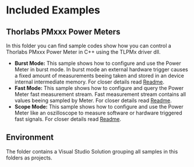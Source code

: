 # Included Examples

## Thorlabs PMxxx Power Meters
In this folder you can find sample codes show how you can control a Thorlabs PMxxx Power Meter in C++ using the TLPMx driver dll. 

 - **Burst Mode:** This sample shows how to configure and use the Power Meter in burst mode. In burst mode an external hardware trigger causes a fixed amount of measurements beeing taken and stored in an device internal intermediate memory. For closer details read [Readme](Burst%20Mode).
 - **Fast Mode:** This sample shows how to configure and query the Power Meter fast measurement stream. Fast measurement stream contains all values beeing sampled by Meter. For closer details read [Readme](Fast%20Mode).
 - **Scope Mode:** This sample shows how to configure and use the Power Meter like an oszilloscope to measure software or hardware triggered fast signals. For closer details read [Readme](Scope%20Mode).

## Environment
The folder contains a Visual Studio Solution grouping all samples in this folders as projects.
